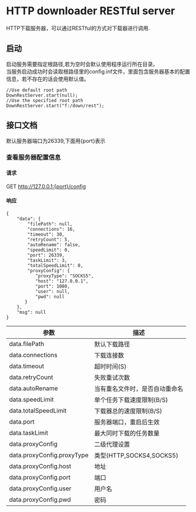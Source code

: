 # HTTP downloader RESTful server
HTTP下载服务器，可以通过RESTful的方式对下载器进行调用.
## 启动
启动服务需要指定根路径,若为空时会默认使用程序运行所在目录。  
当服务启动成功时会读取根路径里的config.inf文件，里面包含服务器基本的配置信息，若不存在的话会使用默认值。
```
//Use default root path
DownRestServer.start(null);
//Use the specified root path
DownRestServer.start("f:/down/rest");
```
## 接口文档
默认服务器端口为26339,下面用{port}表示
### 查看服务器配置信息
#### 请求
GET http://127.0.0.1:{port}/config  
#### 响应
```
{
    "data": {
        "filePath": null,
        "connections": 16,
        "timeout": 30,
        "retryCount": 5,
        "autoRename": false,
        "speedLimit": 0,
        "port": 26339,
        "taskLimit": 3,
        "totalSpeedLimit": 0,
        "proxyConfig": {
           "proxyType": "SOCKS5",
           "host": "127.0.0.1",
           "port": 1080,
           "user": null,
           "pwd": null
       }
    },
    "msg": null
}
```
参数 | 描述 
---|---
data.filePath | 默认下载路径 
data.connections | 下载连接数
data.timeout | 超时时间(S)
data.retryCount | 失败重试次数
data.autoRename | 当有重名文件时，是否自动重命名
data.speedLimit | 单个任务下载速度限制(B/S)
data.totalSpeedLimit | 下载器总的速度限制(B/S)
data.port | 服务器端口，重启后生效
data.taskLimit | 最大同时下载的任务数量
data.proxyConfig | 二级代理设置
data.proxyConfig.proxyType | 类型(HTTP,SOCKS4,SOCKS5)
data.proxyConfig.host | 地址
data.proxyConfig.port | 端口
data.proxyConfig.user | 用户名
data.proxyConfig.pwd | 密码